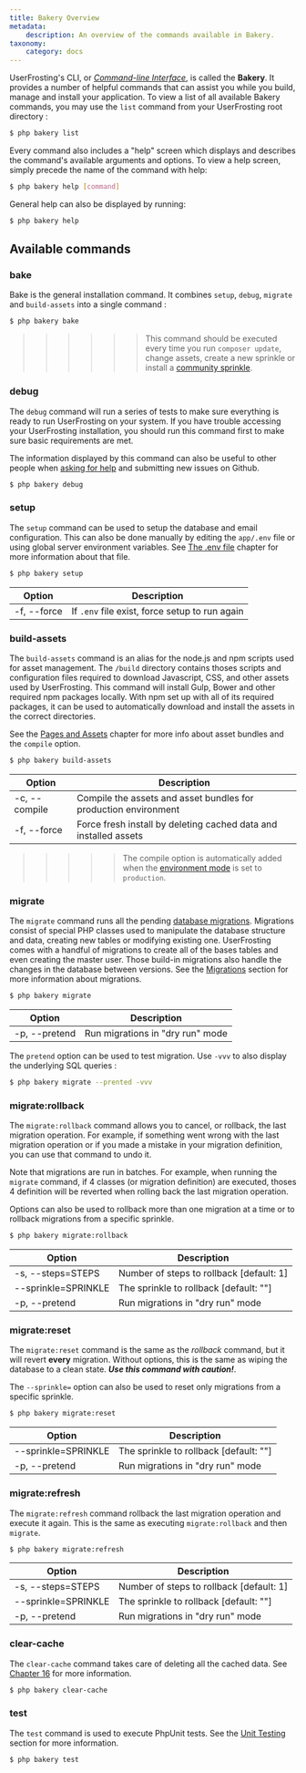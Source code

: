 ```yaml
---
title: Bakery Overview
metadata:
    description: An overview of the commands available in Bakery.
taxonomy:
    category: docs
---
```


UserFrosting's CLI, or [*Command-line Interface*](https://en.wikipedia.org/wiki/Command-line_interface), is called the **Bakery**. It provides a number of helpful commands that can assist you while you build, manage and install your application. To view a list of all available Bakery commands, you may use the `list` command from your UserFrosting root directory :

```bash
$ php bakery list
``` 

Every command also includes a "help" screen which displays and describes the command's available arguments and options. To view a help screen, simply precede the name of the command with help:

```bash
$ php bakery help [command]
``` 

General help can also be displayed by running:

```bash
$ php bakery help
``` 

## Available commands

### bake
Bake is the general installation command. It combines `setup`, `debug`, `migrate` and `build-assets` into a single command : 

```bash
$ php bakery bake
``` 

>>>>>> This command should be executed every time you run `composer update`, change assets, create a new sprinkle or install a [community sprinkle](/sprinkles/community).

### debug

The `debug` command will run a series of tests to make sure everything is ready to run UserFrosting on your system. If you have trouble accessing your UserFrosting installation, you should run this command first to make sure basic requirements are met. 

The information displayed by this command can also be useful to other people when [asking for help](/installation/getting-help) and submitting new issues on Github. 

```bash
$ php bakery debug
``` 

### setup

The `setup` command can be used to setup the database and email configuration. This can also be done manually by editing the `app/.env` file or using global server environment variables. See [The .env file](/installation/env-file) chapter for more information about that file.

```bash
$ php bakery setup 
``` 

| Option      | Description                                    |  
|-------------|------------------------------------------------|
| -f, --force | If `.env` file exist, force setup to run again |

### build-assets

The `build-assets` command is an alias for the node.js and npm scripts used for asset management. The `/build` directory contains thoses scripts and configuration files required to download Javascript, CSS, and other assets used by UserFrosting. This command will install Gulp, Bower and other required npm packages locally. With npm set up with all of its required packages, it can be used to automatically download and install the assets in the correct directories.

See the [Pages and Assets](/asset-management) chapter for more info about asset bundles and the `compile` option.

```bash
$ php bakery build-assets
``` 
  
| Option        | Description                                                      |
|---------------|------------------------------------------------------------------|
| -c, --compile | Compile the assets and asset bundles for production environment  |
| -f, --force   | Force fresh install by deleting cached data and installed assets |

>>>>> The compile option is automatically added when the [environment mode](/configuration/config-files#EnvironmentModes) is set to `production`.

### migrate

The `migrate` command runs all the pending [database migrations](/database/migrations). Migrations consist of special PHP classes used to manipulate the database structure and data, creating new tables or modifying existing one. UserFrosting comes with a handful of migrations to create all of the bases tables and even creating the master user. Those build-in migrations also handle the changes in the database between versions. See the [Migrations](/database/migrations) section for more information about migrations.

```bash
$ php bakery migrate
``` 

| Option              | Description                              |
|---------------------|------------------------------------------|
| -p, --pretend       | Run migrations in "dry run" mode         |


The `pretend` option can be used to test migration. Use `-vvv` to also display the underlying SQL queries  :

```bash
$ php bakery migrate --prented -vvv
```

### migrate:rollback

The `migrate:rollback` command allows you to cancel, or rollback, the last migration operation. For example, if something went wrong with the last migration operation or if you made a mistake in your migration definition, you can use that command to undo it. 

Note that migrations are run in batches. For example, when running the `migrate` command, if 4 classes (or migration definition) are executed, thoses 4 definition will be reverted when rolling back the last migration operation. 

Options can also be used to rollback more than one migration at a time or to rollback migrations from a specific sprinkle. 

```bash
$ php bakery migrate:rollback
``` 

| Option              | Description                              |
|---------------------|------------------------------------------|
| -s, --steps=STEPS   | Number of steps to rollback [default: 1] |
| --sprinkle=SPRINKLE | The sprinkle to rollback [default: ""]   |
| -p, --pretend       | Run migrations in "dry run" mode         |

### migrate:reset

The `migrate:reset` command is the same as the _rollback_ command, but it will revert **every** migration. Without options, this is the same as wiping the database to a clean state. **_Use this command with caution!_**.

The `--sprinkle=` option can also be used to reset only migrations from a specific sprinkle. 


```bash
$ php bakery migrate:reset
``` 

| Option              | Description                              |
|---------------------|------------------------------------------|
| --sprinkle=SPRINKLE | The sprinkle to rollback [default: ""]   |
| -p, --pretend       | Run migrations in "dry run" mode         |

### migrate:refresh

The `migrate:refresh` command rollback the last migration operation and execute it again. This is the same as executing `migrate:rollback` and then `migrate`.

```bash
$ php bakery migrate:refresh
``` 

| Option              | Description                              |
|---------------------|------------------------------------------|
| -s, --steps=STEPS   | Number of steps to rollback [default: 1] |
| --sprinkle=SPRINKLE | The sprinkle to rollback [default: ""]   |
| -p, --pretend       | Run migrations in "dry run" mode         |

### clear-cache

The `clear-cache` command takes care of deleting all the cached data. See [Chapter 16](/advanced/cache) for more information.

```bash
$ php bakery clear-cache
``` 

### test

The `test` command is used to execute PhpUnit tests. See the [Unit Testing](/advanced/unit-tests) section for more information.

```bash
$ php bakery test
```
